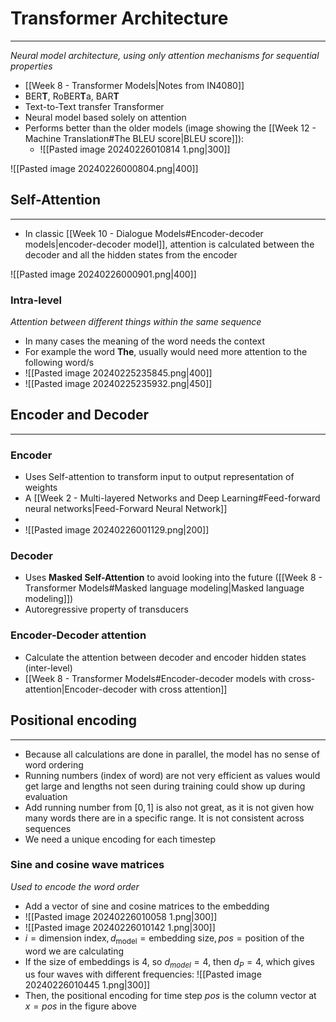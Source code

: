 
# Transformer Architecture
---
_Neural model architecture, using only attention mechanisms for sequential properties_

* [[Week 8 - Transformer Models|Notes from IN4080]]
* BER**T**, RoBER**T**a, BAR**T**
* Text-to-Text transfer Transformer
* Neural model based solely on attention
* Performs better than the older models (image showing the [[Week 12 - Machine Translation#The BLEU score|BLEU score]]):
	* ![[Pasted image 20240226010814 1.png|300]]

![[Pasted image 20240226000804.png|400]]

## Self-Attention
---

* In classic [[Week 10 - Dialogue Models#Encoder-decoder models|encoder-decoder model]], attention is calculated between the decoder and all the hidden states from the encoder

![[Pasted image 20240226000901.png|400]]

### Intra-level
_Attention between different things within the same sequence_
* In many cases the meaning of the word needs the context
* For example the word **The**, usually would need more attention to the following word/s
* ![[Pasted image 20240225235845.png|400]]
* ![[Pasted image 20240225235932.png|450]]

## Encoder and Decoder
---

### Encoder
* Uses Self-attention to transform input to output representation of weights
* A [[Week 2 - Multi-layered Networks and Deep Learning#Feed-forward neural networks|Feed-Forward Neural Network]]
* 
* ![[Pasted image 20240226001129.png|200]]
  

### Decoder

* Uses **Masked Self-Attention** to avoid looking into the future ([[Week 8 - Transformer Models#Masked language modeling|Masked language modeling]])
* Autoregressive property of transducers

### Encoder-Decoder attention

* Calculate the attention between decoder and encoder hidden states (inter-level)
* [[Week 8 - Transformer Models#Encoder-decoder models with cross-attention|Encoder-decoder with cross attention]]

## Positional encoding
---

* Because all calculations are done in parallel, the model has no sense of word ordering
* Running numbers (index of word) are not very efficient as values would get large and lengths not seen during training could show up during evaluation
* Add running number from $[0,1]$ is also not great, as it is not given how many words there are in a specific range. It is not consistent across sequences
* We need a unique encoding for each timestep

### Sine and cosine wave matrices
_Used to encode the word order_

* Add a vector of sine and cosine matrices to the embedding
* ![[Pasted image 20240226010058 1.png|300]]
* ![[Pasted image 20240226010142 1.png|300]]
* $i= \text{dimension index}, d_{\text{model}}=\text{embedding size}, pos=\text{position of the word we are calculating}$
* If the size of embeddings is 4, so $d_{model}=4$, then $d_{P}=4$, which gives us four waves with different frequencies:
  ![[Pasted image 20240226010445 1.png|300]]
* Then, the positional encoding for time step _pos_ is the column vector at $x=pos$ in the figure above
